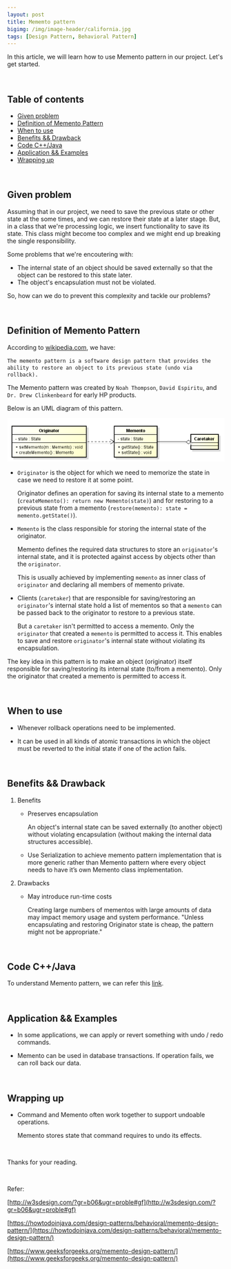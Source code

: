 ```yaml
---
layout: post
title: Mememto pattern
bigimg: /img/image-header/california.jpg
tags: [Design Pattern, Behavioral Pattern]
---
```


In this article, we will learn how to use Memento pattern in our project. Let's get started.

<br>

## Table of contents
- [Given problem](#given-problem)
- [Definition of Memento Pattern](#definition-of-memento-pattern)
- [When to use](#when-to-use)
- [Benefits && Drawback](#benefits-&&-drawbacks)
- [Code C++/Java](#code-c++/java)
- [Application && Examples](#application-&&-examples)
- [Wrapping up](#wrapping-up)



<br>

## Given problem

Assuming that in our project, we need to save the previous state or other state at the some times, and we can restore their state at a later stage. But, in a class that we're processing logic, we insert functionality to save its state. This class might become too complex and we might end up breaking the single responsibility.

Some problems that we're encoutering with:
- The internal state of an object should be saved externally so that the object can be restored to this state later.
- The object's encapsulation must not be violated.

So, how can we do to prevent this complexity and tackle our problems? 

<br>

## Definition of Memento Pattern

According to [wikipedia.com](), we have:

```
The memento pattern is a software design pattern that provides the ability to restore an object to its previous state (undo via rollback).
```

The Memento pattern was created by ```Noah Thompson```, ```David Espiritu```, and ```Dr. Drew Clinkenbeard``` for early HP products.

Below is an UML diagram of this pattern.

![](../img/design-pattern/memento/memento-pattern.png)

- ```Originator``` is the object for which we need to memorize the state in case we need to restore it at some point.

    Originator defines an operation for saving its internal state to a memento (```createMemento(): return new Memento(state)```) and for restoring to a previous state from a memento (```restore(memento): state = memento.getState()```).

- ```Memento```  is the class responsible for storing the internal state of the originator.

    Memento defines the required data structures to store an ```originator```'s internal state, and it is protected against access by objects other than the ```originator```.

    This is usually achieved by implementing ```memento``` as inner class of ```originator``` and declaring all members of memento private.

- Clients (```caretaker```) that are responsible for saving/restoring an ```originator```'s internal state hold a list of mementos so that a ```memento``` can be passed back to the originator to restore to a previous state.

    But a ```caretaker``` isn't permitted to access a memento. Only the ```originator``` that created a ```memento``` is permitted to access it. This enables to save and restore ```originator```'s internal state without violating its encapsulation.

The key idea in this pattern is to make an object (originator) itself responsible for saving/restoring its internal state (to/from a memento). Only the originator that created a memento is permitted to access it.

<br>

## When to use
- Whenever rollback operations need to be implemented.

- It can be used in all kinds of atomic transactions in which the object must be reverted to the initial state if one of the action fails.

<br>

## Benefits && Drawback
1. Benefits

    - Preserves encapsulation

        An object's internal state can be saved externally (to another object) without violating encapsulation (without making the internal data structures accessible).

    - Use Serialization to achieve memento pattern implementation that is more generic rather than Memento pattern where every object needs to have it’s own Memento class implementation.

2. Drawbacks

    - May introduce run-time costs

        Creating large numbers of mementos with large amounts of data may impact memory usage and system performance. "Unless encapsulating and restoring Originator state is cheap, the pattern might not be appropriate."


<br>

## Code C++/Java

To understand Memento pattern, we can refer this [link](https://github.com/gamethapcam/Design-Pattern/tree/master/Behavioral-Pattern/memento/src/Java/basic-memento).


<br>

## Application && Examples
- In some applications, we can apply or revert something with undo / redo commands.

- Memento can be used in database transactions. If operation fails, we can roll back our data.


<br>

## Wrapping up
- Command and Memento often work together to support undoable operations.
    
    Memento stores state that command requires to undo its effects.



<br>

Thanks for your reading.

<br>

Refer:

[http://w3sdesign.com/?gr=b06&ugr=proble#gf](http://w3sdesign.com/?gr=b06&ugr=proble#gf)

[https://howtodoinjava.com/design-patterns/behavioral/memento-design-pattern/](https://howtodoinjava.com/design-patterns/behavioral/memento-design-pattern/)

[https://www.geeksforgeeks.org/memento-design-pattern/](https://www.geeksforgeeks.org/memento-design-pattern/)